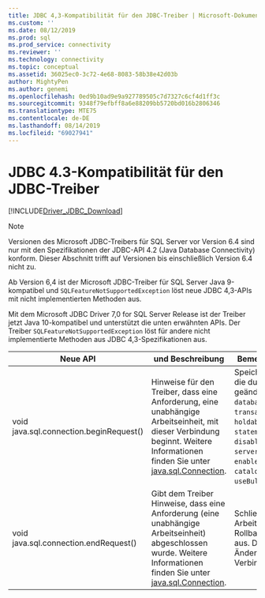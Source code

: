 ```yaml
---
title: JDBC 4,3-Kompatibilität für den JDBC-Treiber | Microsoft-Dokumentation
ms.custom: ''
ms.date: 08/12/2019
ms.prod: sql
ms.prod_service: connectivity
ms.reviewer: ''
ms.technology: connectivity
ms.topic: conceptual
ms.assetid: 36025ec0-3c72-4e68-8083-58b38e42d03b
author: MightyPen
ms.author: genemi
ms.openlocfilehash: 0ed9b10ad9e9a927789505c7d7327c6cf4d1ff3c
ms.sourcegitcommit: 9348f79efbff8a6e88209bb5720bd016b2806346
ms.translationtype: MTE75
ms.contentlocale: de-DE
ms.lasthandoff: 08/14/2019
ms.locfileid: "69027941"
---
```

# <a name="jdbc-43-compliance-for-the-jdbc-driver"></a>JDBC 4.3-Kompatibilität für den JDBC-Treiber

[!INCLUDE[Driver_JDBC_Download](../../includes/driver_jdbc_download.md)]

> [!NOTE]  
> Versionen des Microsoft JDBC-Treibers für SQL Server vor Version 6.4 sind nur mit den Spezifikationen der JDBC-API 4.2 (Java Database Connectivity) konform. Dieser Abschnitt trifft auf Versionen bis einschließlich Version 6.4 nicht zu.

Ab Version 6,4 ist der Microsoft JDBC-Treiber für SQL Server Java 9-kompatibel und `SQLFeatureNotSupportedException` löst neue JDBC 4,3-APIs mit nicht implementierten Methoden aus.

Mit dem Microsoft JDBC Driver 7,0 for SQL Server Release ist der Treiber jetzt Java 10-kompatibel und unterstützt die unten erwähnten APIs. Der Treiber `SQLFeatureNotSupportedException` löst für andere nicht implementierte Methoden aus JDBC 4,3-Spezifikationen aus.

|Neue API|und Beschreibung|Bemerkenswerte Implementierungsdetails|  
|-----------------|-----------------|-------------------------------|  
|void java.sql.connection.beginRequest()|Hinweise für den Treiber, dass eine Anforderung, eine unabhängige Arbeitseinheit, mit dieser Verbindung beginnt. Weitere Informationen finden Sie unter [java.sql.Connection](https://docs.oracle.com/javase/9/docs/api/java/sql/Connection.html#beginRequest--).|Speichert die Werte der Verbindungs Felder, die durch öffentliche API-Methoden geändert werden können `databaseAutoCommitMode`: `transactionIsolationLevel`, `networkTimeout`, `holdability`, `sendTimeAsDatetime`, `statementPoolingCacheSize`, `disableStatementPooling`, `serverPreparedStatementDiscardThreshold`, `enablePrepareOnFirstPreparedStatementCall`,, `catalogName`, `sqlWarnings`, `useBulkCopyForBatchInsert`.|
|void java.sql.connection.endRequest()|Gibt dem Treiber Hinweise, dass eine Anforderung (eine unabhängige Arbeitseinheit) abgeschlossen wurde. Weitere Informationen finden Sie unter [java.sql.Connection](https://docs.oracle.com/javase/9/docs/api/java/sql/Connection.html#endRequest--).|Schließt die-Anweisungen, die während der Arbeitseinheit erstellt werden, und führt ein Rollback für alle geöffneten Transaktionen aus. Die-Methode stellt auch die Änderungen an den oben aufgeführten Verbindungs Feldern wieder her.|
